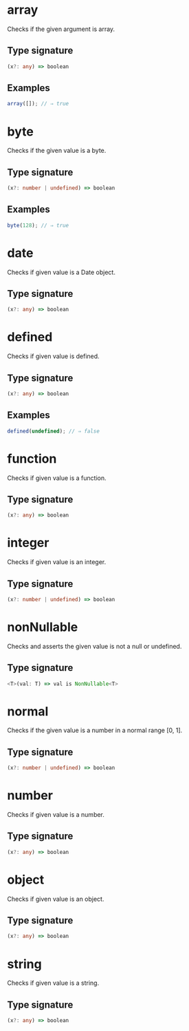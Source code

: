 # array

Checks if the given argument is array.

## Type signature

<!-- prettier-ignore-start -->
```typescript
(x?: any) => boolean
```
<!-- prettier-ignore-end -->

## Examples

<!-- prettier-ignore-start -->
```javascript
array([]); // ⇒ true
```
<!-- prettier-ignore-end -->

# byte

Checks if the given value is a byte.

## Type signature

<!-- prettier-ignore-start -->
```typescript
(x?: number | undefined) => boolean
```
<!-- prettier-ignore-end -->

## Examples

<!-- prettier-ignore-start -->
```javascript
byte(128); // ⇒ true
```
<!-- prettier-ignore-end -->

# date

Checks if given value is a Date object.

## Type signature

<!-- prettier-ignore-start -->
```typescript
(x?: any) => boolean
```
<!-- prettier-ignore-end -->

# defined

Checks if given value is defined.

## Type signature

<!-- prettier-ignore-start -->
```typescript
(x?: any) => boolean
```
<!-- prettier-ignore-end -->

## Examples

<!-- prettier-ignore-start -->
```javascript
defined(undefined); // ⇒ false
```
<!-- prettier-ignore-end -->

# function

Checks if given value is a function.

## Type signature

<!-- prettier-ignore-start -->
```typescript
(x?: any) => boolean
```
<!-- prettier-ignore-end -->

# integer

Checks if given value is an integer.

## Type signature

<!-- prettier-ignore-start -->
```typescript
(x?: number | undefined) => boolean
```
<!-- prettier-ignore-end -->

# nonNullable

Checks and asserts the given value is not a null or undefined.

## Type signature

<!-- prettier-ignore-start -->
```typescript
<T>(val: T) => val is NonNullable<T>
```
<!-- prettier-ignore-end -->

# normal

Checks if the given value is a number in a normal range [0, 1].

## Type signature

<!-- prettier-ignore-start -->
```typescript
(x?: number | undefined) => boolean
```
<!-- prettier-ignore-end -->

# number

Checks if given value is a number.

## Type signature

<!-- prettier-ignore-start -->
```typescript
(x?: any) => boolean
```
<!-- prettier-ignore-end -->

# object

Checks if given value is an object.

## Type signature

<!-- prettier-ignore-start -->
```typescript
(x?: any) => boolean
```
<!-- prettier-ignore-end -->

# string

Checks if given value is a string.

## Type signature

<!-- prettier-ignore-start -->
```typescript
(x?: any) => boolean
```
<!-- prettier-ignore-end -->
